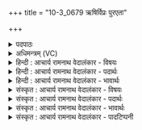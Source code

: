 +++
title = "10-3_0679 ऋषिर्विप्रः पुरएता"

+++
<details><summary>पदपाठः</summary>

ऋ꣡षिः꣢꣯। वि꣡प्रः꣢꣯। वि। प्रः꣣। पुरएता꣢। पु꣣रः। एता꣢। ज꣡ना꣢꣯नाम्। ऋ꣣भुः꣢। ऋ꣣। भुः꣢। धी꣡रः꣢꣯। उ꣢श꣡ना꣢। का꣡व्ये꣢꣯न। सः। चि꣣त्। विवेद। नि꣡हि꣢꣯तम्। नि। हि꣣तम्। य꣣त्। आ꣣साम्। अपी꣡च्य꣢म्। गु꣡ह्य꣢꣯म्। ना꣡म꣢꣯। गो꣡ना꣢꣯म्। ६७९।
</details>

<details><summary>अधिमन्त्रम् (VC)</summary>

- पवमानः सोमः
- उशना काव्यः
- त्रिष्टुप्
- धैवतः
</details>

<details><summary>हिन्दी : आचार्य रामनाथ वेदालंकार - विषयः</summary>

अगले मन्त्र में पुनः गुरु का वर्णन है।
</details>

<details><summary>हिन्दी : आचार्य रामनाथ वेदालंकार - पदार्थः</summary>

पदार्थान्वय -  हमारा गुरु (ऋषिः) वेदमन्त्रों के रहस्य का द्रष्टा, (विप्रः) ब्राह्मण वृत्तिवाला, (जनानाम्) मनुष्यों में (पुरः एता) आगे चलनेवाला, (ऋभुः) मेधावान् (धीरः) धैर्यवान् और (काव्येन) काव्य-रचना से (उशना) जगत् का हित चाहनेवाला है। (सः चित्) वही (आसां गोनाम्) इन वेदवाणियों का (यत्) जो (अपीच्यम्) छिपा हुआ, (गुह्यम्) रहस्यमय(नाम)अर्थ है,उसे (विवेद) विशेष रूप से जानता है ॥३॥
</details>

<details><summary>हिन्दी : आचार्य रामनाथ वेदालंकार - भावार्थः</summary>

भावार्थ -  जो अति गम्भीर भी वेदादि वाङ्मय के रहस्यार्थ को हस्तामलकवत् प्रत्यक्ष रूप से जानता हो, उसी ऋषि, मेधावी ब्राह्मण को गुरुरूप में स्वीकार करना चाहिए ॥३॥ इस खण्ड में गुरु-शिष्य के सम्बन्ध का वर्णन है और गुरु से लौकिक विद्या तथा ब्रह्मविद्या का अध्ययन करके ही मनुष्य परब्रह्म का साक्षात्कार कर सकते हैं, इसका वर्णन है, अतः इस खण्ड की पूर्व खण्ड के साथ संगति है, यह जानना चाहिए ॥ प्रथम अध्याय में तृतीय खण्ड समाप्त ॥
</details>

<details><summary>संस्कृत : आचार्य रामनाथ वेदालंकार - विषयः</summary>

अथ पुनरपि गुरुं वर्णयति।
</details>

<details><summary>संस्कृत : आचार्य रामनाथ वेदालंकार - पदार्थः</summary>

पदार्थान्वय -  अस्माकं गुरुः (ऋषिः) वेदमन्त्राणां रहस्यस्य द्रष्टा, (विप्रः) ब्राह्मणवृत्तिः, (जनानाम्) मनुष्याणाम् (पुरः एता)अग्रगन्ता, (ऋभुः) मेधावी।[ऋभु इति मेधाविनाम। निघं० ३।१५।] (धीरः) धैर्यशाली, (काव्येन) काव्यरचनया (उशना) जगतो हितं कामयमानः,अस्ति इति शेषः।[वष्टि हितं कामयते यः स उशना। वश कान्तौ।] (सः चित्२) स एव (आसां गोनाम्३) एतासां वेदवाचाम् (यत् अपीच्यम्) अन्तर्हितम्।[अपीच्यमिति निर्णीतान्तर्हितनाम। निघं० ३।२५।] [अपीच्यम् अपचितम् अपगतम् अपहितम् अन्तर्हितं वा। निरु० ४।२४।] (गुह्यम्) रहस्यमयम् (नाम) अर्थः (निहितम्) अवस्थितमस्ति,तद् (विवेद) विशेषेण वेत्ति ॥३॥
</details>

<details><summary>संस्कृत : आचार्य रामनाथ वेदालंकार - भावार्थः</summary>

भावार्थ -  यः सुगम्भीरस्यापि वेदादिवाङ्मयस्य रहस्यार्थं हस्तामलकवत् प्रत्यक्षतो वेत्ति स एव ऋषिर्मेधावी विप्रो गुरुत्वेन स्वीकरणीयः ॥३॥ अस्मिन् खण्डे गुरुशिष्यसम्बन्धवर्णनाद् गुरोः सकाशाल्लौकिकीं विद्यां ब्रह्मविद्यां चाधीत्यैव जनाः परब्रह्मसाक्षात्कारं कर्त्तुं प्रभवन्तीत्येतद्वर्णनाच्चास्य खण्डस्य पूर्वखण्डेन सह संगतिरस्तीति वेद्यम्।
</details>

<details><summary>संस्कृत : आचार्य रामनाथ वेदालंकार - पादटिप्पनी</summary>

टिप्पनी -   १. ऋ० ९।८७।३ २. चित् शब्दः च शब्दस्यार्थे द्रष्टव्यः—इति वि०। ३. आसां गोनां गवामादित्यरश्मीनां वा—इति वि०।
</details>